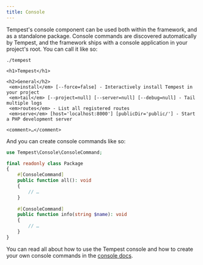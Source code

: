 ```yaml
---
title: Console
---
```


Tempest's console component can be used both within the framework, and as a standalone package. Console commands are discovered automatically by Tempest, and the framework ships with a console application in your project's root. You can call it like so:

```console
./tempest

<h1>Tempest</h1> 

<h2>General</h2> 
 <em>install</em> [--force=false] - Interactively install Tempest in your project
 <em>tail</em> [--project=null] [--server=null] [--debug=null] - Tail multiple logs
 <em>routes</em> - List all registered routes
 <em>serve</em> [host='localhost:8000'] [publicDir='public/'] - Start a PHP development server

<comment>…</comment>
```

And you can create console commands like so:

```php
use Tempest\Console\ConsoleCommand;

final readonly class Package
{
    #[ConsoleCommand]
    public function all(): void 
    {
        // …
    }
    
    #[ConsoleCommand]
    public function info(string $name): void 
    {
        // …
    }
}
```

You can read all about how to use the Tempest console and how to create your own console commands in the [console docs](/console/01-getting-started).
